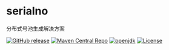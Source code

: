# serialno
分布式号池生成解决方案


[![GitHub release](https://img.shields.io/github/v/release/weiecho/serialno)](https://github.com/weiecho/serialno/releases)
[![Maven Central Repo](https://img.shields.io/maven-central/v/cn.weiecho/serialno)](https://mvnrepository.com/artifact/cn.weiecho/serialno)
[![openjdk](https://img.shields.io/badge/jdk-v1.8%2B-red)](http://openjdk.java.net)
[![License](https://img.shields.io/github/license/weiecho/serialno)](https://opensource.org/licenses/Apache-2.0)
